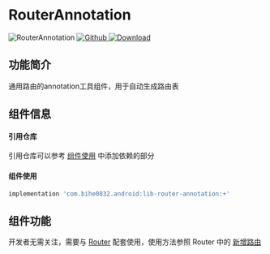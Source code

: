 # RouterAnnotation

![RouterAnnotation](https://img.shields.io/badge/AndroidAppFactory-RouterAnnotation-brightgreen)
[ ![Github](https://img.shields.io/badge/Github-RouterAnnotation-brightgreen?style=social) ](https://github.com/bihe0832/AndroidAppFactory/tree/master/RouterAnnotation)
[ ![Download](https://api.bintray.com/packages/bihe0832/android/lib-router-annotation/images/download.svg) ](https://bintray.com/bihe0832/android/lib-router-annotation/_latestVersion)

## 功能简介

通用路由的annotation工具组件，用于自动生成路由表

## 组件信息

#### 引用仓库

引用仓库可以参考 [组件使用](./../start.md) 中添加依赖的部分

#### 组件使用

```groovy
implementation 'com.bihe0832.android:lib-router-annotation:+'
```

## 组件功能

开发者无需关注，需要与 [Router](./lib-router.md) 配套使用，使用方法参照 Router 中的 [新增路由](./lib-router.md#新增路由) 